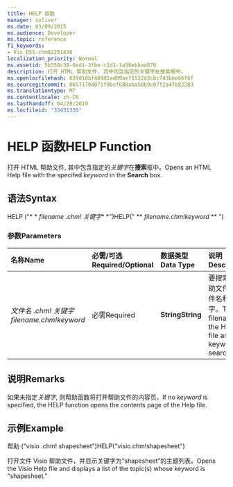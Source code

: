 ```yaml
---
title: HELP 函数
manager: soliver
ms.date: 03/09/2015
ms.audience: Developer
ms.topic: reference
f1_keywords:
- Vis_DSS.chm82251436
localization_priority: Normal
ms.assetid: 5b358c38-6ed1-3fbe-c1d1-1a56ebbaa870
description: 打开 HTML 帮助文件, 其中包含指定的关键字在搜索框中。
ms.openlocfilehash: 639d10bf489d1ad09aef1522d3cbc743bbe66f6f
ms.sourcegitcommit: 8657170d071f9bcf680aba50b9c07f2a4fb82283
ms.translationtype: MT
ms.contentlocale: zh-CN
ms.lasthandoff: 04/28/2019
ms.locfileid: "33431335"
---
```

# <a name="help-function"></a><span data-ttu-id="e5f40-103">HELP 函数</span><span class="sxs-lookup"><span data-stu-id="e5f40-103">HELP Function</span></span>

<span data-ttu-id="e5f40-104">打开 HTML 帮助文件, 其中包含指定的*关键字*在**搜索**框中。</span><span class="sxs-lookup"><span data-stu-id="e5f40-104">Opens an HTML Help file with the specifed  *keyword*  in the **Search** box.</span></span> 
  
## <a name="syntax"></a><span data-ttu-id="e5f40-105">语法</span><span class="sxs-lookup"><span data-stu-id="e5f40-105">Syntax</span></span>

<span data-ttu-id="e5f40-106">HELP ("\* \* *filename .chm! 关键字*\* \*")</span><span class="sxs-lookup"><span data-stu-id="e5f40-106">HELP(" \*\* *filename.chm!keyword* \*\* ")</span></span> 
  
### <a name="parameters"></a><span data-ttu-id="e5f40-107">参数</span><span class="sxs-lookup"><span data-stu-id="e5f40-107">Parameters</span></span>

|<span data-ttu-id="e5f40-108">**名称**</span><span class="sxs-lookup"><span data-stu-id="e5f40-108">**Name**</span></span>|<span data-ttu-id="e5f40-109">**必需/可选**</span><span class="sxs-lookup"><span data-stu-id="e5f40-109">**Required/Optional**</span></span>|<span data-ttu-id="e5f40-110">**数据类型**</span><span class="sxs-lookup"><span data-stu-id="e5f40-110">**Data Type**</span></span>|<span data-ttu-id="e5f40-111">**说明**</span><span class="sxs-lookup"><span data-stu-id="e5f40-111">**Description**</span></span>|
|:-----|:-----|:-----|:-----|
| <span data-ttu-id="e5f40-112">_文件名 .chm! 关键字_</span><span class="sxs-lookup"><span data-stu-id="e5f40-112">_filename.chm!keyword_</span></span> <br/> |<span data-ttu-id="e5f40-113">必需</span><span class="sxs-lookup"><span data-stu-id="e5f40-113">Required</span></span>  <br/> |<span data-ttu-id="e5f40-114">**String**</span><span class="sxs-lookup"><span data-stu-id="e5f40-114">**String**</span></span> <br/> | <span data-ttu-id="e5f40-115">要搜索的帮助文件的文件名和关键字。</span><span class="sxs-lookup"><span data-stu-id="e5f40-115">The filename of the Help file and the keyword to search for.</span></span>  <br/> |
   
## <a name="remarks"></a><span data-ttu-id="e5f40-116">说明</span><span class="sxs-lookup"><span data-stu-id="e5f40-116">Remarks</span></span>

<span data-ttu-id="e5f40-117">如果未指定*关键字*, 则帮助函数将打开帮助文件的内容页。</span><span class="sxs-lookup"><span data-stu-id="e5f40-117">If no  *keyword*  is specified, the HELP function opens the contents page of the Help file.</span></span> 
  
## <a name="example"></a><span data-ttu-id="e5f40-118">示例</span><span class="sxs-lookup"><span data-stu-id="e5f40-118">Example</span></span>

<span data-ttu-id="e5f40-119">帮助 ("visio .chm! shapesheet")</span><span class="sxs-lookup"><span data-stu-id="e5f40-119">HELP("visio.chm!shapesheet")</span></span> 
  
<span data-ttu-id="e5f40-120">打开文件 Visio 帮助文件，并显示关键字为“shapesheet”的主题列表。</span><span class="sxs-lookup"><span data-stu-id="e5f40-120">Opens the Visio Help file and displays a list of the topic(s) whose keyword is "shapesheet."</span></span> 
  

